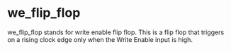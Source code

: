 # we_flip_flop
we_flip_flop stands for write enable flip flop. This is a flip flop that 
triggers on a rising clock edge only when the Write Enable input is high. 
